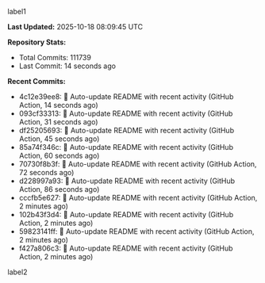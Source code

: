 
label1 
<!-- ACTIVITY_START -->
**Last Updated:** 2025-10-18 08:09:45 UTC

**Repository Stats:**
- Total Commits: 111739
- Last Commit: 14 seconds ago

**Recent Commits:**
- 4c12e39ee8: 🤖 Auto-update README with recent activity (GitHub Action, 14 seconds ago)
- 093cf33313: 🤖 Auto-update README with recent activity (GitHub Action, 31 seconds ago)
- df25205693: 🤖 Auto-update README with recent activity (GitHub Action, 45 seconds ago)
- 85a74f346c: 🤖 Auto-update README with recent activity (GitHub Action, 60 seconds ago)
- 70730f8b3f: 🤖 Auto-update README with recent activity (GitHub Action, 72 seconds ago)
- d228997a93: 🤖 Auto-update README with recent activity (GitHub Action, 86 seconds ago)
- cccfb5e627: 🤖 Auto-update README with recent activity (GitHub Action, 2 minutes ago)
- 102b43f3d4: 🤖 Auto-update README with recent activity (GitHub Action, 2 minutes ago)
- 59823141ff: 🤖 Auto-update README with recent activity (GitHub Action, 2 minutes ago)
- f427a806c3: 🤖 Auto-update README with recent activity (GitHub Action, 2 minutes ago)
<!-- ACTIVITY_END -->

label2
